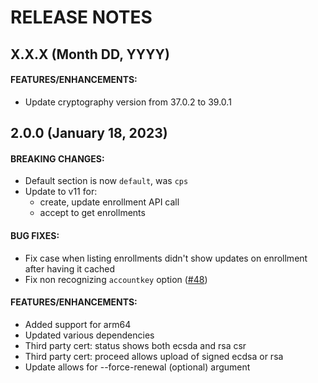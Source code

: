 # RELEASE NOTES

## X.X.X (Month DD, YYYY)

#### FEATURES/ENHANCEMENTS:

* Update cryptography version from 37.0.2 to 39.0.1

## 2.0.0 (January 18, 2023)

#### BREAKING CHANGES:

* Default section is now `default`, was `cps`
* Update to v11 for:
  * create, update enrollment API call
  * accept to get enrollments

#### BUG FIXES:

* Fix case when listing enrollments didn't show updates on enrollment after having it cached
* Fix non recognizing `accountkey` option ([#48](https://github.com/akamai/cli-cps/issues/48))

#### FEATURES/ENHANCEMENTS:

* Added support for arm64
* Updated various dependencies
* Third party cert: status shows both ecsda and rsa csr
* Third party cert: proceed allows upload of signed ecdsa or rsa
* Update allows for --force-renewal (optional) argument